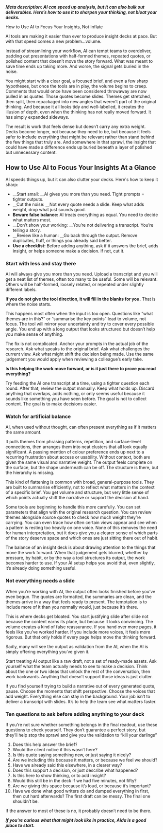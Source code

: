 __*Meta description: AI can speed up analysis, but it can also bulk out deliverables\. Here’s how to use it to sharpen your thinking, not bloat your decks\.*__

<a id="_jwv43fxm4vkc"></a>How to Use AI to Focus Your Insights, Not Inflate

AI tools are making it easier than ever to produce insight decks at pace\. But with that speed comes a new problem…volume\. 

Instead of streamlining your workflow, AI can tempt teams to overdeliver, padding out presentations with half\-formed themes, repeated quotes, or polished content that doesn’t move the story forward\. What was meant to save time ends up taking more\. And worse, the signal gets buried in the noise\.

You might start with a clear goal, a focused brief, and even a few sharp hypotheses, but once the tools are in play, the volume begins to creep\. Comments that would once have been considered throwaway are now pulled in as quotes\. Those quotes become slides\. Themes get stretched, then split, then repackaged into new angles that weren’t part of the original thinking\. And because it all looks tidy and well\-labelled, it creates the illusion of depth, even when the thinking has not really moved forward\. It has simply expanded sideways\.

The result is work that feels dense but doesn’t carry any extra weight\. Decks become longer, not because they need to be, but because it feels safer to include everything that might be relevant rather than stand behind the few things that truly are\. And somewhere in that sprawl, the insight that could have made a difference ends up buried beneath a layer of polished but unnecessary content\.

## <a id="_ytdgpwtypvbm"></a>How to Use AI to Focus Your Insights At a Glance

AI speeds things up, but it can also clutter your decks\. Here's how to keep it sharp:

- __Start small: __AI gives you more than you need\. Tight prompts = tighter outputs\.
- __Cut the noise: __Not every quote needs a slide\. Keep what adds weight, drop what just sounds good\.
- __Beware false balance:__ AI treats everything as equal\. You need to decide what matters most\.
- __Don’t show your working: __You’re not delivering a transcript\. You’re telling a story\.
- __Review like a human: __Go back through the output\. Remove duplicates, fluff, or things you already said better\.
- __Use a checklist:__ Before adding anything, ask if it answers the brief, adds insight, or helps someone make a decision\. If not, cut it\.

### <a id="_trs2jkiajwc0"></a>__Start with less and stay there__

AI will always give you more than you need\. Upload a transcript and you will get a neat list of themes, often too many to be useful\. Some will be relevant\. Others will be half\-formed, loosely related, or repeated under slightly different labels\. 

__If you do not give the tool direction, it will fill in the blanks for you\.__ That is where the noise starts\.

This happens most often when the input is too open\. Questions like “what themes are in this?” or “summarise the key points” lead to volume, not focus\. The tool will mirror your uncertainty and try to cover every possible angle\. You end up with a long output that looks structured but doesn’t help you make sense of anything\.

The fix is not complicated\. Anchor your prompts in the actual job of the research\. Ask what speaks to the original brief\. Ask what challenges the current view\. Ask what might shift the decision being made\. Use the same judgement you would apply when reviewing a colleague’s early take\. 

__Is this helping the work move forward, or is it just there to prove you read everything?__

Try feeding the AI one transcript at a time, using a tighter question each round\. After that, review the output manually\. Keep what holds up\. Discard anything that overlaps, adds nothing, or only seems useful because it sounds like something you have seen before\. The goal is not to collect content\. The goal is to make decisions easier\.

### <a id="_1cnr9pr3s90j"></a>__Watch for artificial balance__

AI, when used without thought, can often present everything as if it matters the same amount\. 

It pulls themes from phrasing patterns, repetition, and surface\-level connections, then arranges them into neat clusters that all look equally significant\. A passing mention of colour preference ends up next to a recurring frustration about access or usability\. Without context, both are given the same visual and narrative weight\. The output feels complete on the surface, but the shape underneath can be off\. The structure is there, but the hierarchy is missing\.

This kind of flattening is common with broad, general\-purpose tools\. They are built to summarise efficiently, not to reflect what matters in the context of a specific brief\. You get volume and structure, but very little sense of which points actually shift the narrative or support the decision at hand\. 

Some tools are beginning to handle this more carefully\. You can set parameters that align with the original research question\. You can review themes alongside source quotes to check how much weight they’re carrying\. You can even trace how often certain views appear and see when a pattern is resting too heavily on one voice\. None of this removes the need for human interpretation, but it does give you a clearer sense of which parts of the story deserve space and which ones are just sitting there out of habit\.

The balance of an insight deck is about drawing attention to the things that move the work forward\. When that judgement gets blurred, whether by pressure, by habit, or by the way a tool structures its output, the work becomes harder to use\. If your AI setup helps you avoid that, even slightly, it’s already doing something useful\.

### <a id="_nd3enxxfchn"></a>__Not everything needs a slide__

When you’re working with AI, the output often looks finished before you’ve even begun\. The quotes are formatted, the summaries are clean, and the themes arrive in a way that feels ready to present\. The temptation is to include more of it than you normally would, just because it’s there\.

This is where decks get bloated\. You start justifying slide after slide not because the content earns its place, but because it looks convincing\. The volume creates a kind of false reassurance\. If you hand over more pages, it feels like you’ve worked harder\. If you include more voices, it feels more rigorous\. But that only holds if every page helps move the thinking forward\.

Sadly, many will see the output as validation from the AI, when the AI is simply offering everything you’ve given it\. 

Start treating AI output like a raw draft, not a set of ready\-made assets\. Ask yourself what the team actually needs to see to make a decision\. Think about the one or two ideas that unlock the rest of the conversation, then work backwards\. Anything that doesn’t support those ideas is just clutter\.

If you find yourself trying to build a narrative out of every generated quote, pause\. Choose the moments that shift perspective\. Choose the voices that add weight\. Everything else can stay in the background\. Your job isn’t to deliver a transcript with slides\. It’s to help the team see what matters faster\.

### <a id="_36yfth55hhq4"></a>__Ten questions to ask before adding anything to your deck__

If you're not sure whether something belongs in the final readout, use these questions to check yourself\. They don’t guarantee a perfect story, but they’ll help stop the sprawl and give you the validation to “kill your darlings”

1. Does this help answer the brief?
2. Would the client notice if this wasn’t here?
3. Is this quote saying something new, or just saying it nicely?
4. Are we including this because it matters, or because we feel we should?
5. Have we already said this elsewhere, in a clearer way?
6. Does this support a decision, or just describe what happened?
7. Is this here to show thinking, or to add insight?
8. Would this still be in the deck if we had five minutes, not fifty?
9. Are we giving this space because it’s loud, or because it’s important?
10. Have we done what good writers do and dumped everything in first, then cut hard afterwards? The first draft can be messy\. The final one shouldn’t be\.  


If the answer to most of these is no, it probably doesn’t need to be there\.

__*If you're curious what that might look like in practice, Aida is a good place to start\.*__

